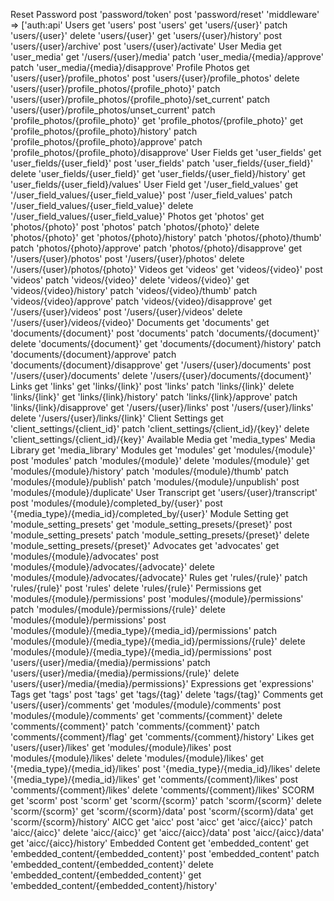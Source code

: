 Reset Password
post 'password/token'
post 'password/reset'
'middleware' => ['auth:api'
Users
get 'users'
post 'users'
get 'users/{user}'
patch 'users/{user}'
delete 'users/{user}'
get 'users/{user}/history'
post 'users/{user}/archive'
post 'users/{user}/activate'
User Media
get 'user_media'
get '/users/{user}/media'
patch 'user_media/{media}/approve'
patch 'user_media/{media}/disapprove'
Profile Photos
get 'users/{user}/profile_photos'
post 'users/{user}/profile_photos'
delete 'users/{user}/profile_photos/{profile_photo}'
patch 'users/{user}/profile_photos/{profile_photo}/set_current'
patch 'users/{user}/profile_photos/unset_current'
patch 'profile_photos/{profile_photo}'
get 'profile_photos/{profile_photo}'
get 'profile_photos/{profile_photo}/history'
patch 'profile_photos/{profile_photo}/approve'
patch 'profile_photos/{profile_photo}/disapprove'
User Fields
get 'user_fields'
get 'user_fields/{user_field}'
post 'user_fields'
patch 'user_fields/{user_field}'
delete 'user_fields/{user_field}'
get 'user_fields/{user_field}/history'
get 'user_fields/{user_field}/values'
User Field
get '/user_field_values'
get '/user_field_values/{user_field_value}'
post '/user_field_values'
patch '/user_field_values/{user_field_value}'
delete '/user_field_values/{user_field_value}'
Photos
get 'photos'
get 'photos/{photo}'
post 'photos'
patch 'photos/{photo}'
delete 'photos/{photo}'
get 'photos/{photo}/history'
patch 'photos/{photo}/thumb'
patch 'photos/{photo}/approve'
patch 'photos/{photo}/disapprove'
get '/users/{user}/photos'
post '/users/{user}/photos'
delete '/users/{user}/photos/{photo}'
Videos
get 'videos'
get 'videos/{video}'
post 'videos'
patch 'videos/{video}'
delete 'videos/{video}'
get 'videos/{video}/history'
patch 'videos/{video}/thumb'
patch 'videos/{video}/approve'
patch 'videos/{video}/disapprove'
get '/users/{user}/videos'
post '/users/{user}/videos'
delete '/users/{user}/videos/{video}'
Documents
get 'documents'
get 'documents/{document}'
post 'documents'
patch 'documents/{document}'
delete 'documents/{document}'
get 'documents/{document}/history'
patch 'documents/{document}/approve'
patch 'documents/{document}/disapprove'
get '/users/{user}/documents'
post '/users/{user}/documents'
delete '/users/{user}/documents/{document}'
Links
get 'links'
get 'links/{link}'
post 'links'
patch 'links/{link}'
delete 'links/{link}'
get 'links/{link}/history'
patch 'links/{link}/approve'
patch 'links/{link}/disapprove'
get '/users/{user}/links'
post '/users/{user}/links'
delete '/users/{user}/links/{link}'
Client Settings
get 'client_settings/{client_id}'
patch 'client_settings/{client_id}/{key}'
delete 'client_settings/{client_id}/{key}'
Available Media
get 'media_types'
Media Library
get 'media_library'
Modules
get 'modules'
get 'modules/{module}'
post 'modules'
patch 'modules/{module}'
delete 'modules/{module}'
get 'modules/{module}/history'
patch 'modules/{module}/thumb'
patch 'modules/{module}/publish'
patch 'modules/{module}/unpublish'
post 'modules/{module}/duplicate'
User Transcript
get 'users/{user}/transcript'
post 'modules/{module}/completed_by/{user}'
post '{media_type}/{media_id}/completed_by/{user}'
Module Setting
get 'module_setting_presets'
get 'module_setting_presets/{preset}'
post 'module_setting_presets'
patch 'module_setting_presets/{preset}'
delete 'module_setting_presets/{preset}'
Advocates
get 'advocates'
get 'modules/{module}/advocates'
post 'modules/{module}/advocates/{advocate}'
delete 'modules/{module}/advocates/{advocate}'
Rules
get 'rules/{rule}'
patch 'rules/{rule}'
post 'rules'
delete 'rules/{rule}'
Permissions
get 'modules/{module}/permissions'
post 'modules/{module}/permissions'
patch 'modules/{module}/permissions/{rule}'
delete 'modules/{module}/permissions'
post 'modules/{module}/{media_type}/{media_id}/permissions'
patch 'modules/{module}/{media_type}/{media_id}/permissions/{rule}'
delete 'modules/{module}/{media_type}/{media_id}/permissions'
post 'users/{user}/media/{media}/permissions'
patch 'users/{user}/media/{media}/permissions/{rule}'
delete 'users/{user}/media/{media}/permissions}'
Expressions
get 'expressions'
Tags
get 'tags'
post 'tags'
get 'tags/{tag}'
delete 'tags/{tag}'
Comments
get 'users/{user}/comments'
get 'modules/{module}/comments'
post 'modules/{module}/comments'
get 'comments/{comment}'
delete 'comments/{comment}'
patch 'comments/{comment}'
patch 'comments/{comment}/flag'
get 'comments/{comment}/history'
Likes
get 'users/{user}/likes'
get 'modules/{module}/likes'
post 'modules/{module}/likes'
delete 'modules/{module}/likes'
get '{media_type}/{media_id}/likes'
post '{media_type}/{media_id}/likes'
delete '{media_type}/{media_id}/likes'
get 'comments/{comment}/likes'
post 'comments/{comment}/likes'
delete 'comments/{comment}/likes'
SCORM
get 'scorm'
post 'scorm'
get 'scorm/{scorm}'
patch 'scorm/{scorm}'
delete 'scorm/{scorm}'
get 'scorm/{scorm}/data'
post 'scorm/{scorm}/data'
get 'scorm/{scorm}/history'
AICC
get 'aicc'
post 'aicc'
get 'aicc/{aicc}'
patch 'aicc/{aicc}'
delete 'aicc/{aicc}'
get 'aicc/{aicc}/data'
post 'aicc/{aicc}/data'
get 'aicc/{aicc}/history'
Embedded Content
get 'embedded_content'
get 'embedded_content/{embedded_content}'
post 'embedded_content'
patch 'embedded_content/{embedded_content}'
delete 'embedded_content/{embedded_content}'
get 'embedded_content/{embedded_content}/history'
